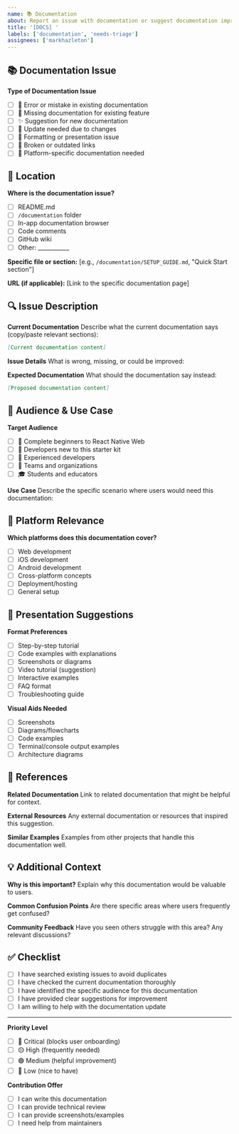 ```yaml
---
name: 📚 Documentation
about: Report an issue with documentation or suggest documentation improvements
title: '[DOCS] '
labels: ['documentation', 'needs-triage']
assignees: ['markhazleton']
---
```


## 📚 Documentation Issue

**Type of Documentation Issue**
- [ ] 🐛 Error or mistake in existing documentation
- [ ] 📝 Missing documentation for existing feature
- [ ] ✨ Suggestion for new documentation
- [ ] 🔄 Update needed due to changes
- [ ] 🎨 Formatting or presentation issue
- [ ] 🔗 Broken or outdated links
- [ ] 📱 Platform-specific documentation needed

## 📍 Location

**Where is the documentation issue?**
- [ ] README.md
- [ ] `/documentation` folder
- [ ] In-app documentation browser
- [ ] Code comments
- [ ] GitHub wiki
- [ ] Other: ___________

**Specific file or section:**
[e.g., `/documentation/SETUP_GUIDE.md`, "Quick Start section"]

**URL (if applicable):**
[Link to the specific documentation page]

## 🔍 Issue Description

**Current Documentation**
Describe what the current documentation says (copy/paste relevant sections):

```markdown
[Current documentation content]
```

**Issue Details**
What is wrong, missing, or could be improved:

**Expected Documentation**
What should the documentation say instead:

```markdown
[Proposed documentation content]
```

## 🎯 Audience & Use Case

**Target Audience**
- [ ] 👶 Complete beginners to React Native Web
- [ ] 🔰 Developers new to this starter kit
- [ ] 💪 Experienced developers
- [ ] 🏢 Teams and organizations
- [ ] 🎓 Students and educators

**Use Case**
Describe the specific scenario where users would need this documentation:

## 📱 Platform Relevance

**Which platforms does this documentation cover?**
- [ ] Web development
- [ ] iOS development  
- [ ] Android development
- [ ] Cross-platform concepts
- [ ] Deployment/hosting
- [ ] General setup

## 🎨 Presentation Suggestions

**Format Preferences**
- [ ] Step-by-step tutorial
- [ ] Code examples with explanations
- [ ] Screenshots or diagrams
- [ ] Video tutorial (suggestion)
- [ ] Interactive examples
- [ ] FAQ format
- [ ] Troubleshooting guide

**Visual Aids Needed**
- [ ] Screenshots
- [ ] Diagrams/flowcharts
- [ ] Code examples
- [ ] Terminal/console output examples
- [ ] Architecture diagrams

## 🔗 References

**Related Documentation**
Link to related documentation that might be helpful for context.

**External Resources**
Any external documentation or resources that inspired this suggestion.

**Similar Examples**
Examples from other projects that handle this documentation well.

## 💡 Additional Context

**Why is this important?**
Explain why this documentation would be valuable to users.

**Common Confusion Points**
Are there specific areas where users frequently get confused?

**Community Feedback**
Have you seen others struggle with this area? Any relevant discussions?

## ✅ Checklist

- [ ] I have searched existing issues to avoid duplicates
- [ ] I have checked the current documentation thoroughly
- [ ] I have identified the specific audience for this documentation
- [ ] I have provided clear suggestions for improvement
- [ ] I am willing to help with the documentation update

---

**Priority Level**
- [ ] 🔴 Critical (blocks user onboarding)
- [ ] 🟡 High (frequently needed)
- [ ] 🟢 Medium (helpful improvement)
- [ ] 🔵 Low (nice to have)

**Contribution Offer**
- [ ] I can write this documentation
- [ ] I can provide technical review
- [ ] I can provide screenshots/examples
- [ ] I need help from maintainers
